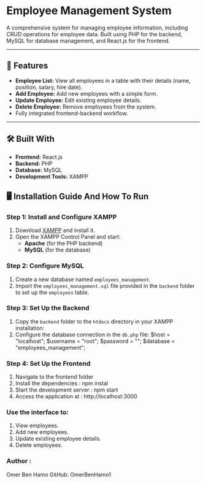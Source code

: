# Employee Management System

A comprehensive system for managing employee information, including CRUD operations for employee data. Built using PHP for the backend, MySQL for database management, and React.js for the frontend.

---

## 🚀 Features
- **Employee List:** View all employees in a table with their details (name, position, salary, hire date).
- **Add Employee:** Add new employees with a simple form.
- **Update Employee:** Edit existing employee details.
- **Delete Employee:** Remove employees from the system.
- Fully integrated frontend-backend workflow.

---

## 🛠️ Built With
- **Frontend:** React.js 
- **Backend:** PHP
- **Database:** MySQL
- **Development Tools:** XAMPP

## 🖥️ Installation Guide And How To Run

### Step 1: Install and Configure XAMPP
1. Download [XAMPP](https://www.apachefriends.org/index.html) and install it.
2. Open the XAMPP Control Panel and start:
   - **Apache** (for the PHP backend)
   - **MySQL** (for the database)

### Step 2: Configure MySQL
1. Create a new database named `employees_management`.
2.  Import the `employees_management.sql` file provided in the `backend` folder to set up the `employees` table.

### Step 3: Set Up the Backend
1. Copy the `backend` folder to the `htdocs` directory in your XAMPP installation:
2. Configure the database connection in the `db.php` file:
$host = "localhost";
$username = "root";
$password = "";
$database = "employees_management";

### Step 4: Set Up the Frontend
1. Navigate to the frontend folder
2. Install the dependencies : npm instal
3. Start the development server : npm start
4. Access the application at : http://localhost:3000

### Use the interface to:
1. View employees.
2. Add new employees.
3. Update existing employee details.
4. Delete employees.

### Author :
Omer Ben Hamo
GitHub: OmerBenHamo1



